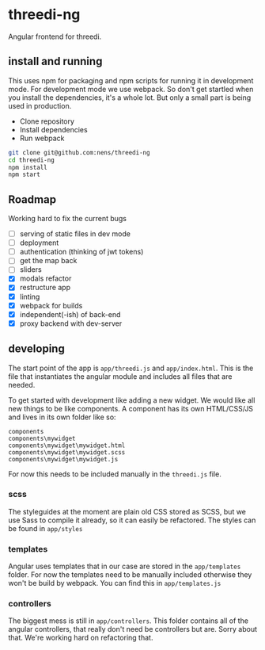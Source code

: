 # threedi-ng
Angular frontend for threedi.

## install and running
This uses npm for packaging and npm scripts for running it in development mode.
For development mode we use webpack. So don't get startled when you install
the dependencies, it's a whole lot. But only a small part is being used in
production.

* Clone repository
* Install dependencies
* Run webpack

```bash
git clone git@github.com:nens/threedi-ng
cd threedi-ng
npm install
npm start
```

## Roadmap

Working hard to fix the current bugs

- [ ] serving of static files in dev mode
- [ ] deployment
- [ ] authentication (thinking of jwt tokens)
- [ ] get the map back
- [ ] sliders
- [x] modals refactor
- [x] restructure app
- [x] linting
- [x] webpack for builds
- [x] independent(-ish) of back-end
- [x] proxy backend with dev-server

## developing
The start point of the app is `app/threedi.js` and `app/index.html`.
This is the file that instantiates the angular module and includes all files
that are needed.

To get started with development like adding a new widget. We would like all new
things to be like components. A component has its own HTML/CSS/JS and lives
in its own folder like so:
```
components
components\mywidget
components\mywidget\mywidget.html
components\mywidget\mywidget.scss
components\mywidget\mywidget.js
```
For now this needs to be included manually in the `threedi.js` file.

### scss
The styleguides at the moment are plain old CSS stored as SCSS, but we use Sass
to compile it already, so it can easily be refactored.
The styles can be found in `app/styles`

### templates
Angular uses templates that in our case are stored in the `app/templates`
folder.
For now the templates need to be manually included otherwise they won't be build
by webpack. You can find this in `app/templates.js`

### controllers
The biggest mess is still in `app/controllers`. This folder contains all of the
angular controllers, that really don't need be controllers but are. Sorry about
that.
We're working hard on refactoring that.
